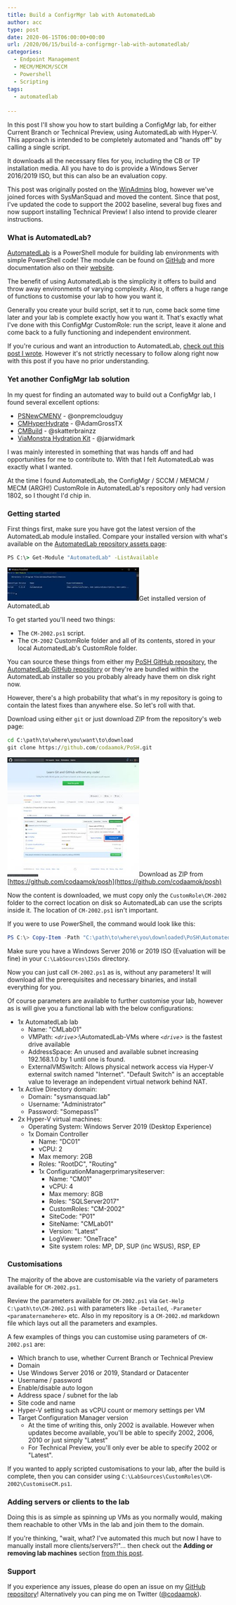 ```yaml
---
title: Build a ConfigrMgr lab with AutomatedLab
author: acc
type: post
date: 2020-06-15T06:00:00+00:00
url: /2020/06/15/build-a-configrmgr-lab-with-automatedlab/
categories:
  - Endpoint Management
  - MECM/MEMCM/SCCM
  - Powershell
  - Scripting
tags:
  - automatedlab

---
```

In this post I'll show you how to start building a ConfigMgr lab, for either Current Branch or Technical Preview, using AutomatedLab with Hyper-V. This approach is intended to be completely automated and "hands off" by calling a single script.

It downloads all the necessary files for you, including the CB or TP installation media. All you have to do is provide a Windows Server 2016/2019 ISO, but this can also be an evaluation copy.

This post was originally posted on the [WinAdmins](https://winadmins.io) blog, however we've joined forces with SysManSquad and moved the content. Since that post, I've updated the code to support the 2002 baseline, several bug fixes and now support installing Technical Preview! I also intend to provide clearer instructions.

### What is AutomatedLab?

[AutomatedLab](https://github.com/automatedlab/automatedlab) is a PowerShell module for building lab environments with simple PowerShell code! The module can be found on [GitHub](https://github.com/AutomatedLab/AutomatedLab) and more documentation also on their [website](https://automatedlab.org).

The benefit of using AutomatedLab is the simplicity it offers to build and throw away environments of varying complexity. Also, it offers a huge range of functions to customise your lab to how you want it. 

Generally you create your build script, set it to run, come back some time later and your lab is complete exactly how you want it. That's exactly what I've done with this ConfigMgr CustomRole: run the script, leave it alone and come back to a fully functioning and independent environment.

If you're curious and want an introduction to AutomatedLab, [check out this post I wrote](https://sysmansquad.com/2020/06/15/getting-started-with-automatedlab/). However it's not strictly necessary to follow along right now with this post if you have no prior understanding.

### Yet another ConfigMgr lab solution

In my quest for finding an automated way to build out a ConfigMgr lab, I found several excellent options:

* [PSNewCMENV](https://github.com/onpremcloudguy/PSNewCMENV) - @onpremcloudguy
* [CMHyperHydrate](https://github.com/AdamGrossTX/CMHyperHydrate) - @AdamGrossTX
* [CMBuild](https://github.com/Skatterbrainz/CMBuild) - @skatterbrainzz
* [ViaMonstra Hydration Kit](https://deploymentresearch.com/hydration-kit-for-windows-server-2016-and-configmgr-current-technical-preview-branch/) - @jarwidmark

I was mainly interested in something that was hands off and had opportunities for me to contribute to. With that I felt AutomatedLab was exactly what I wanted.

At the time I found AutomatedLab, the ConfigMgr / SCCM / MEMCM / MECM (ARGH!) CustomRole in AutomatedLab's repository only had version 1802, so I thought I'd chip in.

### Getting started

First things first, make sure you have got the latest version of the AutomatedLab module installed. Compare your installed version with what's available on the [AutomatedLab repository assets page](https://github.com/AutomatedLab/AutomatedLab/releases):

```cmd
PS C:\> Get-Module "AutomatedLab" -ListAvailable
```

  [![screenshot](ALInstalledModule.jpg)](ALInstalledModule.jpg)Get installed version of AutomatedLab

To get started you'll need two things:

* The `CM-2002.ps1` script.
* The `CM-2002` CustomRole folder and all of its contents, stored in your local AutomatedLab's CustomRole folder.

You can source these things from either my [PoSH GitHub repository](https://github.com/codaamok/posh), the [AutomatedLab GitHub repository](https://github.com/AutomatedLab/AutomatedLab) or they're are bundled within the AutomatedLab installer so you probably already have them on disk right now.

However, there's a high probability that what's in my repository is going to contain the latest fixes than anywhere else. So let's roll with that.

Download using either `git` or just download ZIP from the repository's web page:

```cmd
cd C:\path\to\where\you\want\to\download
git clone https://github.com/codaamok/PoSH.git
```

  ![screenshot](CM2002ALDownloadZip.jpg)Download as ZIP from [https://github.com/codaamok/posh](https://github.com/codaamok/posh)

Now the content is downloaded, we must copy only the `CustomRole\CM-2002` folder to the correct location on disk so AutomatedLab can use the scripts inside it. The location of `CM-2002.ps1` isn't important.

If you were to use PowerShell, the command would look like this:

```powershell
PS C:\> Copy-Item -Path "C:\path\to\where\you\downloaded\PoSH\AutomatedLab\CustomRoles\CM-2002" -Destination "C:\LabSources\CustomRoles" -Recurse -Force
```

Make sure you have a Windows Server 2016 or 2019 ISO (Evaluation will be fine) in your `C:\LabSources\ISOs` directory.

Now you can just call `CM-2002.ps1` as is, without any parameters! It will download all the prerequisites and necessary binaries, and install everything for you.

Of course parameters are available to further customise your lab, however as is will give you a functional lab with the below configurations:

* 1x AutomatedLab lab
  * Name: "CMLab01"
  * VMPath: _`<drive`>_:\AutomatedLab-VMs where _`<drive`>_ is the fastest drive available
  * AddressSpace: An unused and available subnet increasing 192.168.1.0 by 1 until one is found.
  * ExternalVMSwitch: Allows physical network access via Hyper-V external switch named "Internet". "Default Switch" is an acceptable value to leverage an independent virtual network behind NAT.
* 1x Active Directory domain:
  * Domain: "sysmansquad.lab"
  * Username: "Administrator"
  * Password: "Somepass1"
* 2x Hyper-V virtual machines:
  * Operating System: Windows Server 2019 (Desktop Experience)
  * 1x Domain Controller
    * Name: "DC01"
    * vCPU: 2
    * Max memory: 2GB
    * Roles: "RootDC", "Routing"
    * 1x ConfigurationManagerprimarysiteserver:
      * Name: "CM01"
      * vCPU: 4
      * Max memory: 8GB
      * Roles: "SQLServer2017"
      * CustomRoles: "CM-2002"
      * SiteCode: "P01"
      * SiteName: "CMLab01"
      * Version: "Latest"
      * LogViewer: "OneTrace"
      * Site system roles: MP, DP, SUP (inc WSUS), RSP, EP

### Customisations

The majority of the above are customisable via the variety of parameters available for `CM-2002.ps1`. 

Review the parameters available for `CM-2002.ps1` via `Get-Help C:\path\to\CM-2002.ps1` with parameters like `-Detailed`, `-Parameter <paramaternamehere>` etc. Also in my repository is a `CM-2002.md` markdown file which lays out all the parameters and examples.

A few examples of things you can customise using parameters of `CM-2002.ps1` are:

* Which branch to use, whether Current Branch or Technical Preview
* Domain
* Use Windows Server 2016 or 2019, Standard or Datacenter
* Username / password 
* Enable/disable auto logon
* Address space / subnet for the lab
* Site code and name
* Hyper-V setting such as vCPU count or memory settings per VM
* Target Configuration Manager version
  * At the time of writing this, only 2002 is available. However when updates become available, you'll be able to specify 2002, 2006, 2010 or just simply "Latest"
  * For Technical Preview, you'll only ever be able to specify 2002 or "Latest".

If you wanted to apply scripted customisations to your lab, after the build is complete, then you can consider using `C:\LabSources\CustomRoles\CM-2002\CustomiseCM.ps1`.

### Adding servers or clients to the lab

Doing this is as simple as spinning up VMs as you normally would, making them reachable to other VMs in the lab and join them to the domain.

If you're thinking, "wait, what? I've automated this much but now I have to manually install more clients/servers?!"... then check out the **Adding or removing lab machines** section [from this post](https://sysmansquad.com/2020/06/15/getting-started-with-automatedlab/).

### Support

If you experience any issues, please do open an issue on my [GitHub repository](https://github.com/codaamok/posh)! Alternatively you can ping me on Twitter ([@codaamok](https://twitter.com/codaamok)).
 
